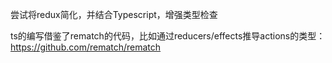 尝试将redux简化，并结合Typescript，增强类型检查

ts的编写借鉴了rematch的代码，比如通过reducers/effects推导actions的类型：
https://github.com/rematch/rematch
